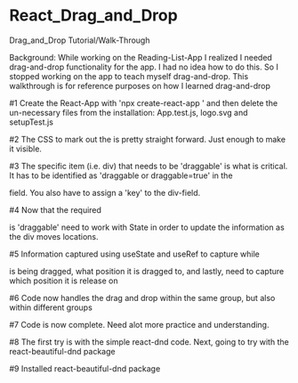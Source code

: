 # React_Drag_and_Drop

Drag_and_Drop Tutorial/Walk-Through

Background: While working on the Reading-List-App I realized I needed drag-and-drop functionality for the app. I had no idea how to do this. So I stopped working on the app to teach myself drag-and-drop. This walkthrough is for reference purposes on how I learned drag-and-drop

#1 Create the React-App with 'npx create-react-app <name>' and then delete the un-necessary files from the installation: App.test.js, logo.svg and setupTest.js

#2 The CSS to mark out the <divs> is pretty straight forward. Just enough to make it visible.

#3 The specific item (i.e. div) that needs to be 'draggable' is what is critical. It has to be identified as 'draggable or draggable=true' in the <div> field. You also have to assign a 'key' to the div-field.

#4 Now that the required <div> is 'draggable' need to work with State in order to update the information as the div moves locations.

#5 Information captured using useState and useRef to capture while <div> is being dragged, what position it is dragged to, and lastly, need to capture which position it is release on

#6 Code now handles the drag and drop within the same group, but also within different groups

#7 Code is now complete. Need alot more practice and understanding.

#8 The first try is with the simple react-dnd code. Next, going to try with the react-beautiful-dnd package

#9 Installed react-beautiful-dnd package